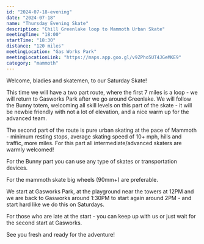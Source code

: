 ```yaml
---
id: "2024-07-18-evening"
date: "2024-07-18"
name: "Thursday Evening Skate"
description: "Chill Greenlake loop to Mammoth Urban Skate"
meetingTime: "18:00"
startTime: "18:30"
distance: "120 miles"
meetingLocation: "Gas Works Park"
meetingLocationLink: "https://maps.app.goo.gl/v9ZPho5UT4JGeMKE9"
category: "mammoth"
---
```


Welcome, bladies and skatemen, to our Saturday Skate!

This time we will have a two part route, where the first 7 miles is a loop - we will return to Gasworks Park after we go around Greenlake. We will follow the Bunny totem, welcoming all skill levels on this part of the skate - it will be newbie friendly with not a lot of elevation, and a nice warm up for the advanced team.

The second part of the route is pure urban skating at the pace of Mammoth - minimum resting stops, average skating speed of 10+ mph, hills and traffic, more miles. For this part all intermediate/advanced skaters are warmly welcomed!

For the Bunny part you can use any type of skates or transportation devices.

For the mammoth skate big wheels (90mm+) are preferable.

We start at Gasworks Park, at the playground near the towers at 12PM and we are back to Gasworks around 1:30PM to start again around 2PM - and start hard like we do this on Saturdays.

For those who are late at the start - you can keep up with us or just wait for the second start at Gasworks.

See you fresh and ready for the adventure!
